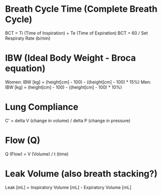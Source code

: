 # Breath Cycle Time (Complete Breath Cycle)
BCT = Ti (Time of Inspiration) + Te (Time of Expiration)
BCT = 60 / Set Respiraty Rate (b/min)

# IBW (Ideal Body Weight - Broca equation)
Women: IBW [kg] = (height[cm] - 100) - ((height[cm] - 100) * 15%)
Men: IBW [kg] = (height[cm] - 100) - ((height[cm] - 100) * 10%)

# Lung Compliance
C' = delta V (change in volume) / delta P (change in pressure)

# Flow (Q)
Q (Flow) = V (Volume) / t (time)

# Leak Volume (also breath stacking?)
Leak [mL] = Inspiratory Volume [mL] - Expiratory Volume [mL]
